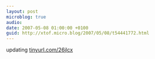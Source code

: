 ```yaml
---
layout: post
microblog: true
audio: 
date: 2007-05-08 01:00:00 +0100
guid: http://xtof.micro.blog/2007/05/08/t54441772.html
---
```

updating [tinyurl.com/26jlcx](http://tinyurl.com/26jlcx)
